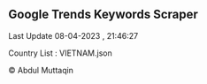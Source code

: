

## Google Trends Keywords Scraper 
 
Last Update 08-04-2023 , 21:46:27

Country List :
VIETNAM.json



© Abdul Muttaqin 
